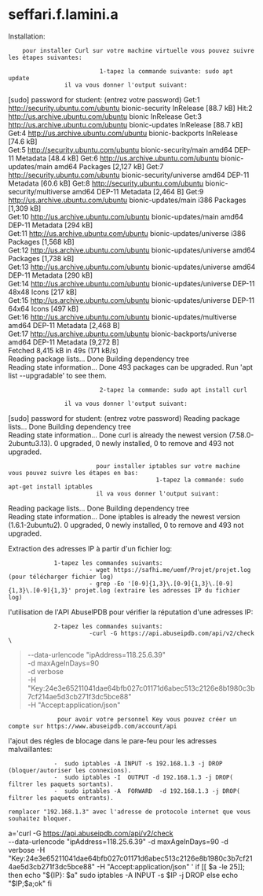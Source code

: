 # seffari.f.lamini.a
Installation:

        pour installer Curl sur votre machine virtuelle vous pouvez suivre les étapes suivantes:
        
                              1-tapez la commande suivante: sudo apt update 
                    il va vous donner l'output suivant:
                    
[sudo] password for student: (entrez votre password)
Get:1 http://security.ubuntu.com/ubuntu bionic-security InRelease [88.7 kB]
Hit:2 http://us.archive.ubuntu.com/ubuntu bionic InRelease
Get:3 http://us.archive.ubuntu.com/ubuntu bionic-updates InRelease [88.7 kB]       
Get:4 http://us.archive.ubuntu.com/ubuntu bionic-backports InRelease [74.6 kB]                  
Get:5 http://security.ubuntu.com/ubuntu bionic-security/main amd64 DEP-11 Metadata [48.4 kB]
Get:6 http://us.archive.ubuntu.com/ubuntu bionic-updates/main amd64 Packages [2,127 kB]
Get:7 http://security.ubuntu.com/ubuntu bionic-security/universe amd64 DEP-11 Metadata [60.6 kB]
Get:8 http://security.ubuntu.com/ubuntu bionic-security/multiverse amd64 DEP-11 Metadata [2,464 B]
Get:9 http://us.archive.ubuntu.com/ubuntu bionic-updates/main i386 Packages [1,309 kB]                                                       
Get:10 http://us.archive.ubuntu.com/ubuntu bionic-updates/main amd64 DEP-11 Metadata [294 kB]                                                
Get:11 http://us.archive.ubuntu.com/ubuntu bionic-updates/universe i386 Packages [1,568 kB]                                                  
Get:12 http://us.archive.ubuntu.com/ubuntu bionic-updates/universe amd64 Packages [1,738 kB]                                                 
Get:13 http://us.archive.ubuntu.com/ubuntu bionic-updates/universe amd64 DEP-11 Metadata [290 kB]                                            
Get:14 http://us.archive.ubuntu.com/ubuntu bionic-updates/universe DEP-11 48x48 Icons [217 kB]                                               
Get:15 http://us.archive.ubuntu.com/ubuntu bionic-updates/universe DEP-11 64x64 Icons [497 kB]                                               
Get:16 http://us.archive.ubuntu.com/ubuntu bionic-updates/multiverse amd64 DEP-11 Metadata [2,468 B]                                         
Get:17 http://us.archive.ubuntu.com/ubuntu bionic-backports/universe amd64 DEP-11 Metadata [9,272 B]                                         
Fetched 8,415 kB in 49s (171 kB/s)                                                                                                           
Reading package lists... Done
Building dependency tree       
Reading state information... Done
493 packages can be upgraded. Run 'apt list --upgradable' to see them.

                              2-tapez la commande: sudo apt install curl
                              
                    il va vous donner l'output suivant:
[sudo] password for student: (entrez votre password)
Reading package lists... Done
Building dependency tree       
Reading state information... Done
curl is already the newest version (7.58.0-2ubuntu3.13).
0 upgraded, 0 newly installed, 0 to remove and 493 not upgraded.

                             pour installer iptables sur votre machine vous pouvez suivre les étapes en bas:
                                              1-tapez la commande: sudo apt-get install iptables
                             il va vous donner l'output suivant:
                             
Reading package lists... Done
Building dependency tree       
Reading state information... Done
iptables is already the newest version (1.6.1-2ubuntu2).
0 upgraded, 0 newly installed, 0 to remove and 493 not upgraded.

Extraction des adresses IP à partir d'un fichier log:

                 1-tapez les commandes suivants:
                           - wget https://safhi.me/uemf/Projet/projet.log (pour télécharger fichier log)
                           - grep -Eo '[0-9]{1,3}\.[0-9]{1,3}\.[0-9]{1,3}\.[0-9]{1,3}' projet.log (extraire les adresses IP du fichier log)
                           
l'utilisation de l'API AbuselPDB pour vérifier la réputation d'une adresses IP:

                 2-tapez les commandes suivants:
                           -curl -G https://api.abuseipdb.com/api/v2/check \
> --data-urlencode "ipAddress=118.25.6.39" \
> -d maxAgeInDays=90 \
> -d verbose \
> -H "Key:24e3e65211041dae64bfb027c01171d6abec513c2126e8b1980c3b7cf214ae5d3cb271f3dc5bce88" \
> -H "Accept:application/json"
> 
                  pour avoir votre personnel Key vous pouvez créer un compte sur https://www.abuseipdb.com/account/api 
                  
l'ajout des régles de blocage dans le pare-feu pour les adresses malvaillantes:

                 -  sudo iptables -A INPUT -s 192.168.1.3 -j DROP (bloquer/autoriser les connexions).
                 -  sudo iptables -I  OUTPUT -d 192.168.1.3 -j DROP( filtrer les paquets sortants).
                 -  sudo iptables -A  FORWARD  -d 192.168.1.3 -j DROP( filtrer les paquets entrants).
                 
    remplacer "192.168.1.3" avec l'adresse de protocole internet que vous souhaitez bloquer.
 a='curl -G https://api.abuseipdb.com/api/v2/check \
--data-urlencode "ipAddress=118.25.6.39"
-d maxAgeInDays=90
-d verbose
-H "Key:24e3e65211041dae64bfb027c01171d6abec513c2126e8b1980c3b7cf214ae5d3cb271f3dc5bce88"
-H "Accept:application/json" '
if [[ $a -le 25]]; then
echo "${IP}: $a"
sudo iptables -A INPUT -s $IP -j DROP
else 
echo "$IP;$a;ok" 
fi

                 
